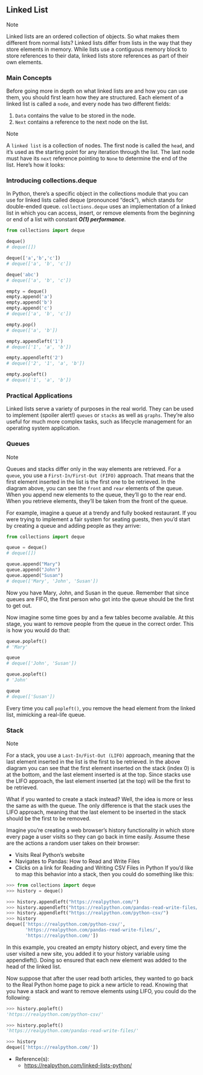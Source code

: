 ## Linked List
> [!NOTE]
> Linked lists are an ordered collection of objects. So what makes them different from normal lists? Linked lists differ from lists in the way that they store elements in memory. While lists use a contiguous memory block to store references to their data, linked lists store references as part of their own elements.

### Main Concepts
Before going more in depth on what linked lists are and how you can use them, you should first learn how they are structured. Each element of a linked list is called a ```node```, and every node has two different fields:
  1. ```Data``` contains the value to be stored in the node.
  2. ```Next``` contains a reference to the next node on the list.

> [!NOTE]
> A ```linked list``` is a collection of nodes. The first node is called the ```head```, and it’s used as the starting point for any iteration through the list. The last node must have its ```next``` reference pointing to ```None``` to determine the end of the list.
Here’s how it looks:

### Introducing collections.deque
In Python, there’s a specific object in the collections module that you can use for linked lists called deque (pronounced “deck”), which stands for double-ended queue.
```collections.deque``` uses an implementation of a linked list in which you can access, insert, or remove elements from the beginning or end of a list with constant ***O(1) performance***.
```py
from collections import deque

deque()
# deque([])

deque(['a','b','c'])
# deque(['a', 'b', 'c'])

deque('abc')
# deque(['a', 'b', 'c'])

empty = deque()
empty.append('a')
empty.append('b')
empty.append('c')
# deque(['a', 'b', 'c'])

empty.pop()
# deque(['a', 'b'])

empty.appendleft('1')
# deque(['1', 'a', 'b'])

empty.appendleft('2')
# deque(['2', '1', 'a', 'b'])

empty.popleft()
# deque(['1', 'a', 'b'])
```

### Practical Applications
Linked lists serve a variety of purposes in the real world. They can be used to implement (spoiler alert!) ```queues``` or ```stacks``` as well as ```graphs```. They’re also useful for much more complex tasks, such as lifecycle management for an operating system application.

### Queues
> [!NOTE]
> Queues and stacks differ only in the way elements are retrieved. For a ```queue```, you use a ```First-In/First-Out (FIFO)``` approach. 
That means that the first element inserted in the list is the first one to be retrieved. In the diagram above, you can see the ```front``` and ```rear``` elements of the queue. When you append new elements to the queue, they’ll go to the rear end. When you retrieve elements, they’ll be taken from the front of the queue.

For example, imagine a queue at a trendy and fully booked restaurant. If you were trying to implement a fair system for seating guests, then you’d start by creating a queue and adding people as they arrive:
```py
from collections import deque

queue = deque()
# deque([])

queue.append("Mary")
queue.append("John")
queue.append("Susan")
# deque(['Mary', 'John', 'Susan'])
```
Now you have Mary, John, and Susan in the queue. Remember that since queues are FIFO, the first person who got into the queue should be the first to get out.

Now imagine some time goes by and a few tables become available. At this stage, you want to remove people from the queue in the correct order. This is how you would do that:
```py
queue.popleft()
# 'Mary'

queue
# deque(['John', 'Susan'])

queue.popleft()
# 'John'

queue
# deque(['Susan'])
```
Every time you call ```popleft()```, you remove the head element from the linked list, mimicking a real-life queue.


### Stack
> [!NOTE]
> For a stack, you use a ```Last-In/Fist-Out (LIFO)``` approach, meaning that the last element inserted in the list is the first to be retrieved. 
In the above diagram you can see that the first element inserted on the stack (index 0) is at the bottom, and the last element inserted is at the top. Since stacks use the LIFO approach, the last element inserted (at the top) will be the first to be retrieved.

What if you wanted to create a stack instead? Well, the idea is more or less the same as with the queue. The only difference is that the stack uses the LIFO approach, meaning that the last element to be inserted in the stack should be the first to be removed.

Imagine you’re creating a web browser’s history functionality in which store every page a user visits so they can go back in time easily. Assume these are the actions a random user takes on their browser:
  - Visits Real Python’s website
  - Navigates to Pandas: How to Read and Write Files
  - Clicks on a link for Reading and Writing CSV Files in Python
If you’d like to map this behavior into a stack, then you could do something like this:
```py
>>> from collections import deque
>>> history = deque()

>>> history.appendleft("https://realpython.com/")
>>> history.appendleft("https://realpython.com/pandas-read-write-files/")
>>> history.appendleft("https://realpython.com/python-csv/")
>>> history
deque(['https://realpython.com/python-csv/',
       'https://realpython.com/pandas-read-write-files/',
       'https://realpython.com/'])
```

In this example, you created an empty history object, and every time the user visited a new site, you added it to your history variable using appendleft(). Doing so ensured that each new element was added to the head of the linked list.

Now suppose that after the user read both articles, they wanted to go back to the Real Python home page to pick a new article to read. Knowing that you have a stack and want to remove elements using LIFO, you could do the following:
```py
>>> history.popleft()
'https://realpython.com/python-csv/'

>>> history.popleft()
'https://realpython.com/pandas-read-write-files/'

>>> history
deque(['https://realpython.com/'])
```

- Reference(s):
  - https://realpython.com/linked-lists-python/
